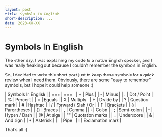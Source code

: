 ```yaml
---
layout: post
title: Symbols In English
short-description: ...
date: 2023-XX-XX
---
```


# Symbols In English

The other day, I was explaining my code to a native English speaker, and I was really freaking out because I couldn't remember the symbols in English.

So, I decided to write this short post just to keep these symbols for a quick review when I need them. Obviously, there are some "easy to remember" symbols, but I hope it could help someone :)

| Symbols In English           |
| ===  | ===                   |
| \+   |  Plus                 |
| \-   | Minus                 | 
| \.   | Dot / Point           |    
| %    | Percent               |
| =    | Equals                |
| X    | Multiply              |
| ÷    | Divide by             |
| ?    | Question mark         |
| \#   | Hashtag               |
| \/   | Forward / Slah / Or   |
| \[\] | Brackets              |
| \(\) | Parentheses           |
| \{\} | Braces                |
| ,    | Comma                 |
| :    | Colon                 |
| ;    | Semi-colon            |
| \-   | Hypen / Dash          |
| @    | At sign               |
| ""   | Quotation marks       |
| \_   | Underscore            |
| &    | And sign              |
| \*   | Asterisk              |
| \|   | Pipe                  |
| \!   | Exclamation mark      |

That's all :)
